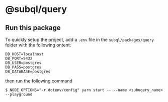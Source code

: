 # @subql/query

## Run this package

To quickly setup the project, add a `.env` file in the `subql/packages/query` folder with the following ontent:

```
DB_HOST=localhost
DB_PORT=5432
DB_USER=postgres
DB_PASS=postgres
DB_DATABASE=postgres
```

then run the following command

```
$ NODE_OPTIONS="-r dotenv/config" yarn start -- --name <subuqery_name> --playground
```
